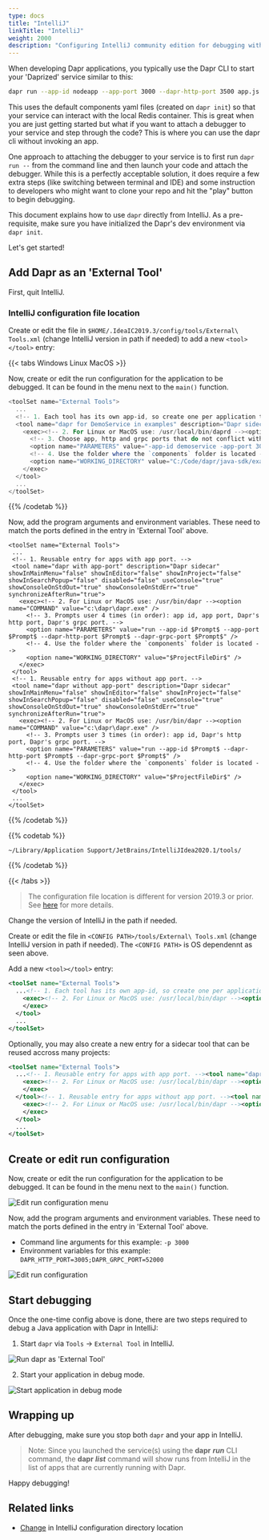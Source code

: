 ```yaml
---
type: docs
title: "IntelliJ"
linkTitle: "IntelliJ"
weight: 2000
description: "Configuring IntelliJ community edition for debugging with Dapr"
---
```


When developing Dapr applications, you typically use the Dapr CLI to start your 'Daprized' service similar to this:

```bash
dapr run --app-id nodeapp --app-port 3000 --dapr-http-port 3500 app.js
```

This uses the default components yaml files (created on `dapr init`) so that your service can interact with the local Redis container. This is great when you are just getting started but what if you want to attach a debugger to your service and step through the code? This is where you can use the dapr cli without invoking an app.


One approach to attaching the debugger to your service is to first run `dapr run --` from the command line and then launch your code and attach the debugger. While this is a perfectly acceptable solution, it does require a few extra steps (like switching between terminal and IDE) and some instruction to developers who might want to clone your repo and hit the "play" button to begin debugging.

This document explains how to use `dapr` directly from IntelliJ. As a pre-requisite, make sure you have initialized the Dapr's dev environment via `dapr init`.

Let's get started!

## Add Dapr as an 'External Tool'

First, quit IntelliJ.

### IntelliJ configuration file location
Create or edit the file in `$HOME/.IdeaIC2019.3/config/tools/External\ Tools.xml` (change IntelliJ version in path if needed) to add a new `<tool></tool>` entry:

{{< tabs Windows Linux  MacOS >}}

Now, create or edit the run configuration for the application to be debugged. It can be found in the menu next to the `main()` function.

```powershell
<toolSet name="External Tools">
  ...
  <!-- 1. Each tool has its own app-id, so create one per application to be debugged -->
  <tool name="dapr for DemoService in examples" description="Dapr sidecar" showInMainMenu="false" showInEditor="false" showInProject="false" showInSearchPopup="false" disabled="false" useConsole="true" showConsoleOnStdOut="true" showConsoleOnStdErr="true" synchronizeAfterRun="true">
    <exec><!-- 2. For Linux or MacOS use: /usr/local/bin/daprd --><option name="COMMAND" value="C:\dapr\daprd.exe" />
      <!-- 3. Choose app, http and grpc ports that do not conflict with other daprd command entries (placement address should not change). -->
      <option name="PARAMETERS" value="-app-id demoservice -app-port 3000 -dapr-http-port 3005 -dapr-grpc-port 52000 -placement-host-address localhost:50005" />
      <!-- 4. Use the folder where the `components` folder is located -->
      <option name="WORKING_DIRECTORY" value="C:/Code/dapr/java-sdk/examples" />
    </exec>
  </tool>
  ...
</toolSet>
```
{{% /codetab %}}


Now, add the program arguments and environment variables. These need to match the ports defined in the entry in 'External Tool' above.
 ```shell
 <toolSet name="External Tools">
  ...
  <!-- 1. Reusable entry for apps with app port. -->
  <tool name="dapr with app-port" description="Dapr sidecar" showInMainMenu="false" showInEditor="false" showInProject="false" showInSearchPopup="false" disabled="false" useConsole="true" showConsoleOnStdOut="true" showConsoleOnStdErr="true" synchronizeAfterRun="true">
    <exec><!-- 2. For Linux or MacOS use: /usr/bin/dapr --><option name="COMMAND" value="c:\dapr\dapr.exe" />
      <!-- 3. Prompts user 4 times (in order): app id, app port, Dapr's http port, Dapr's grpc port. -->
      <option name="PARAMETERS" value="run --app-id $Prompt$ --app-port $Prompt$ --dapr-http-port $Prompt$ --dapr-grpc-port $Prompt$" />
      <!-- 4. Use the folder where the `components` folder is located -->
      <option name="WORKING_DIRECTORY" value="$ProjectFileDir$" />
    </exec>
  </tool>
  <!-- 1. Reusable entry for apps without app port. -->
  <tool name="dapr without app-port" description="Dapr sidecar" showInMainMenu="false" showInEditor="false" showInProject="false" showInSearchPopup="false" disabled="false" useConsole="true" showConsoleOnStdOut="true" showConsoleOnStdErr="true" synchronizeAfterRun="true">
    <exec><!-- 2. For Linux or MacOS use: /usr/bin/dapr --><option name="COMMAND" value="c:\dapr\dapr.exe" />
      <!-- 3. Prompts user 3 times (in order): app id, Dapr's http port, Dapr's grpc port. -->
      <option name="PARAMETERS" value="run --app-id $Prompt$ --dapr-http-port $Prompt$ --dapr-grpc-port $Prompt$" />
      <!-- 4. Use the folder where the `components` folder is located -->
      <option name="WORKING_DIRECTORY" value="$ProjectFileDir$" />
    </exec>
  </tool>
  ...
</toolSet>
 ```
{{% /codetab %}}


{{% codetab %}}
```shell
~/Library/Application Support/JetBrains/IntelliJIdea2020.1/tools/
```
{{% /codetab %}}


{{< /tabs >}}

> The configuration file location is different for version 2019.3 or prior. See [here](https://www.jetbrains.com/help/idea/2019.3/tuning-the-ide.html#config-directory) for more details.

Change the version of IntelliJ in the path if needed.

Create or edit the file in `<CONFIG PATH>/tools/External\ Tools.xml` (change IntelliJ version in path if needed). The `<CONFIG PATH>` is OS dependennt as seen above.

Add a new `<tool></tool>` entry:

```xml
<toolSet name="External Tools">
  ...<!-- 1. Each tool has its own app-id, so create one per application to be debugged --><tool name="dapr for DemoService in examples" description="Dapr sidecar" showInMainMenu="false" showInEditor="false" showInProject="false" showInSearchPopup="false" disabled="false" useConsole="true" showConsoleOnStdOut="true" showConsoleOnStdErr="true" synchronizeAfterRun="true">
    <exec><!-- 2. For Linux or MacOS use: /usr/local/bin/dapr --><option name="COMMAND" value="C:\dapr\dapr.exe" /><!-- 3. Choose app, http and grpc ports that do not conflict with other daprd command entries (placement address should not change). --><option name="PARAMETERS" value="run -app-id demoservice -app-port 3000 -dapr-http-port 3005 -dapr-grpc-port 52000 /><!-- 4. Use the folder where the `components` folder is located --><option name="WORKING_DIRECTORY" value="C:/Code/dapr/java-sdk/examples" />
    </exec>
  </tool>
  ...
</toolSet>
```

Optionally, you may also create a new entry for a sidecar tool that can be reused accross many projects:

```xml
<toolSet name="External Tools">
  ...<!-- 1. Reusable entry for apps with app port. --><tool name="dapr with app-port" description="Dapr sidecar" showInMainMenu="false" showInEditor="false" showInProject="false" showInSearchPopup="false" disabled="false" useConsole="true" showConsoleOnStdOut="true" showConsoleOnStdErr="true" synchronizeAfterRun="true">
    <exec><!-- 2. For Linux or MacOS use: /usr/local/bin/dapr --><option name="COMMAND" value="c:\dapr\dapr.exe" /><!-- 3. Prompts user 4 times (in order): app id, app port, Dapr's http port, Dapr's grpc port. --><option name="PARAMETERS" value="run --app-id $Prompt$ --app-port $Prompt$ --dapr-http-port $Prompt$ --dapr-grpc-port $Prompt$" /><!-- 4. Use the folder where the `components` folder is located --><option name="WORKING_DIRECTORY" value="$ProjectFileDir$" />
    </exec>
  </tool><!-- 1. Reusable entry for apps without app port. --><tool name="dapr without app-port" description="Dapr sidecar" showInMainMenu="false" showInEditor="false" showInProject="false" showInSearchPopup="false" disabled="false" useConsole="true" showConsoleOnStdOut="true" showConsoleOnStdErr="true" synchronizeAfterRun="true">
    <exec><!-- 2. For Linux or MacOS use: /usr/local/bin/dapr --><option name="COMMAND" value="c:\dapr\dapr.exe" /><!-- 3. Prompts user 3 times (in order): app id, Dapr's http port, Dapr's grpc port. --><option name="PARAMETERS" value="run --app-id $Prompt$ --dapr-http-port $Prompt$ --dapr-grpc-port $Prompt$" /><!-- 4. Use the folder where the `components` folder is located --><option name="WORKING_DIRECTORY" value="$ProjectFileDir$" />
    </exec>
  </tool>
  ...
</toolSet>
```

## Create or edit run configuration

Now, create or edit the run configuration for the application to be debugged. It can be found in the menu next to the `main()` function.

![Edit run configuration menu](/images/intellij_debug_menu.png)

Now, add the program arguments and environment variables. These need to match the ports defined in the entry in 'External Tool' above.

* Command line arguments for this example: `-p 3000`
* Environment variables for this example: `DAPR_HTTP_PORT=3005;DAPR_GRPC_PORT=52000`

![Edit run configuration](/images/intellij_edit_run_configuration.png)

## Start debugging

Once the one-time config above is done, there are two steps required to debug a Java application with Dapr in IntelliJ:

1. Start `dapr` via `Tools` -> `External Tool` in IntelliJ.

![Run dapr as 'External Tool'](/images/intellij_start_dapr.png)

2. Start your application in debug mode.

![Start application in debug mode](/images/intellij_debug_app.png)

## Wrapping up

After debugging, make sure you stop both `dapr` and your app in IntelliJ.
> Note: Since you launched the service(s) using the **dapr** ***run*** CLI command, the **dapr** ***list*** command will show runs from IntelliJ in the list of apps that are currently running with Dapr.

Happy debugging!

## Related links

- [Change](https://intellij-support.jetbrains.com/hc/en-us/articles/206544519-Directories-used-by-the-IDE-to-store-settings-caches-plugins-and-logs) in IntelliJ configuration directory location
